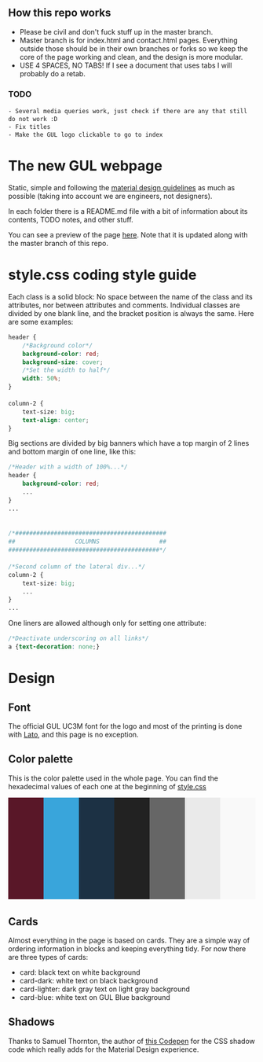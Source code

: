 ## How this repo works
 - Please be civil and don't fuck stuff up in the master branch.
 - Master branch is for index.html and contact.html pages. Everything outside those
   should be in their own branches or forks so we keep the core of the page working
   and clean, and the design is more modular.
 - USE 4 SPACES, NO TABS! If I see a document that uses tabs I will probably do a retab.

### TODO
```
- Several media queries work, just check if there are any that still do not work :D
- Fix titles
- Make the GUL logo clickable to go to index
```

# The new GUL webpage
Static, simple and following the [material design guidelines](https://material.io/) as much as possible (taking into account we are engineers, not designers).

In each folder there is a README.md file with a bit of information about its contents, TODO notes, and other stuff.

You can see a preview of the page [here](https://jorgeelalto.github.io/newGULpage/). Note that it is updated along with the master branch of this repo.

# style.css coding style guide
Each class is a solid block: No space between the name of the class and its attributes,
nor between attributes and comments. Individual classes are divided by one blank line, and the bracket position is always the same. Here are some examples:
```css
header {
    /*Background color*/
    background-color: red;
    background-size: cover;
    /*Set the width to half*/
    width: 50%;
}

column-2 {
    text-size: big;
    text-align: center;
}
```

Big sections are divided by big banners which have a top margin of 2 lines and bottom
margin of one line, like this:
```css
/*Header with a width of 100%...*/
header {
    background-color: red;
    ...
}
...


/*###########################################
##                 COLUMNS                 ##
###########################################*/

/*Second column of the lateral div...*/
column-2 {
    text-size: big;
    ...
}
...
```

One liners are allowed although only for setting one attribute:
```css
/*Deactivate underscoring on all links*/
a {text-decoration: none;}
```


# Design

## Font

The official GUL UC3M font for the logo and most of the printing is done with [Lato](https://fonts.google.com/specimen/Lato), and this page is no exception.

## Color palette

This is the color palette used in the whole page. You can find the hexadecimal values of each one at the beginning of [style.css](style.css)

![GUL color palette image. From left to right: Hack3rs Red, Radio Blue, GUL Blue, Dark gray, GUL Gray, Light gray and Lighter gray](etc/gul_palette.png)

## Cards

Almost everything in the page is based on cards. They are a simple way of ordering information in blocks and keeping everything tidy. For now there are three types of cards:
 - card: black text on white background
 - card-dark: white text on black background
 - card-lighter: dark gray text on light gray background
 - card-blue: white text on GUL Blue background

## Shadows

Thanks to Samuel Thornton, the author of [this Codepen](https://codepen.io/sdthornton/pen/wBZdXq) for the CSS shadow code which really adds for the Material Design experience.
